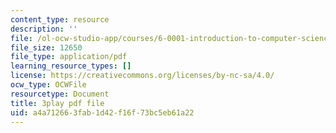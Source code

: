 ```yaml
---
content_type: resource
description: ''
file: /ol-ocw-studio-app/courses/6-0001-introduction-to-computer-science-and-programming-in-python-fall-2016/a4a712663fab1d42f16f73bc5eb61a22_FKp-6sojt9A.pdf
file_size: 12650
file_type: application/pdf
learning_resource_types: []
license: https://creativecommons.org/licenses/by-nc-sa/4.0/
ocw_type: OCWFile
resourcetype: Document
title: 3play pdf file
uid: a4a71266-3fab-1d42-f16f-73bc5eb61a22
---
```

